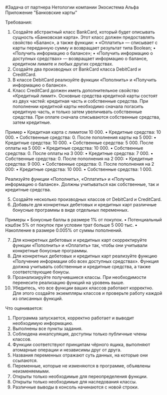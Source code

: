 #Задача от партнера Нетологии компании Экосистема Альфа
Приложение "Банковские карты" 

Требования:
1.	Создайте абстрактный класс BankCard, который будет описывать сущность «Банковская карта». Этот класс должен предоставлять свойство «Баланс», а также функции:
•	«Оплатить» — списывает с карты переданную сумму и возвращает результат типа Boolean;
•	«Получить информацию о балансе»;
•	«Получить информацию о доступных средствах» — возвращает информацию о балансе, кредитном лимите и любых других средствах.
2.	Создайте два производных от BankCard класса DebitCard и CreditCard.
3.	В классе DebitCard реализуйте функции «Пополнить» и «Получить информацию о балансе».
4.	Класс CreditCard должен иметь дополнительное свойство «Кредитный лимит». Основные средства кредитной карты состоят из двух частей: кредитная часть и собственные средства. При пополнении кредитной карты необходимо сначала погасить кредитную часть, и только затем увеличивать собственные средства. При оплате сначала списываются собственные средства, затем кредитные.

Пример
•	Кредитная карта с лимитом 10 000.
•	Кредитные средства: 10 000.
•	Собственные средства: 0.
После пополнения карты на 5 000:
•	Кредитные средства: 10 000.
•	Собственные средства: 5 000.
После оплаты на 5 000:
•	Кредитные средства: 10 000.
•	Собственные средства: 0.
После оплаты на 3 000:
•	Кредитные средства: 7 000.
•	Собственные средства: 0.
После пополнения на 2 000:
•	Кредитные средства: 9 000.
•	Собственные средства: 0.
После пополнения на 2 000:
•	Кредитные средства: 10 000.
•	Собственные средства: 1 000.

Реализуйте функции «Пополнить», «Оплатить» и «Получить информацию о балансе». Должны учитываться как собственные, так и кредитные средства.

5.	Создайте несколько производных классов от DebitCard и CreditCard.
6.	Добавьте для конкретных дебетовых и кредитных карт различные бонусные программы в виде отдельных переменных.

Примеры
•	Бонусные баллы в размере 1% от покупок.
•	Потенциальный кэшбэк 5% от покупок при условии трат больше 5 000 тыс.
•	Накопление в размере 0.005% от суммы пополнений.

7.	Для конкретных дебетовых и кредитных карт скорректируйте функции «Пополнить» и «Оплатить» так, чтобы они учитывали конкретные бонусные программы.
8.	Для конкретных дебетовых и кредитных карт реализуйте функцию «Получение информации обо всех доступных средствах». Функция должна учитывать собственные и кредитные средства, а также соответствующие бонусы.
9.	Проанализируйте получившиеся классы. При необходимости перенесите реализацию функций на уровень выше.
10.	Убедитесь, что все функции ваших классов работают корректно. Для этого создайте экземпляры классов и проверьте работу каждой из описанных функций.

Что оценивается:
1.	Программа запускается, корректно работает и выводит необходимую информацию.
2.	Выполнены все пункты задания.
3.	Соблюдена инкапсуляция, доступны только публичные члены классов.
4.	Функции соответствуют принципам чёрного ящика, выполняют атомарные операции и независимы друг от друга.
5.	Названия переменных отражают суть данных, на которые они ссылаются.
6.	Переменные, которые не изменяются в программе, объявлены неизменяемыми.
7.	Открыты только необходимые для переопределения функции.
8.	Открыты только необходимые для наследования классы.
9.	Различные выводы в консоль начинаются с новой строки.
